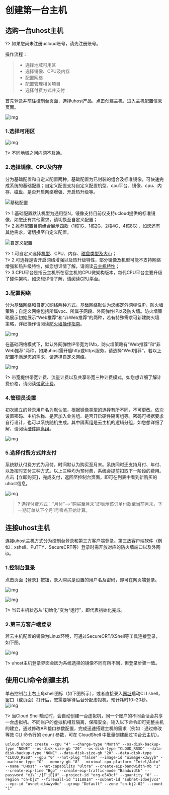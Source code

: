 # 创建第一台主机

## 选购一台uhost主机

?> 如果您尚未注册ucloud账号，请先注册账号。

操作流程：
> - 选择地域可用区
> - 选择镜像、CPU及内存
> - 配置网络
> - 配置管理相关项目
> - 选择付费方式并支付

首先登录并前往[控制台页面](https://console.ucloud.cn/)，选择uhost产品，点击创建主机，进入主机配置信息页面。

![img](/images/newuser/console.png)<br>
### 1.选择可用区
![img](/images/newuser/region.png)<br>

?> 不同地域之间内网不互通。

### 2.选择镜像、CPU及内存
分为基础配置和自定义配置两种，基础配置为已封装的组合及标准镜像，可快速完成系统的基础配置；自定义配置支持自定义配置机型、cpu平台、镜像、cpu、内存、磁盘、是否开启网络增强、开启热升级等。

![基础配置](/images/newuser/image01.png)<br>

?> 1.基础配置默认机型为通用型N，镜像支持目前仅支持ucloud提供的标准镜像，如您还有其他需求，请切换至自定义配置；<br>
?> 2.推荐配置目前组合展示四款（1核1G、1核2G、2核4G、4核8G），如您还有其他需求，请切换至自定义配置。
          
![自定义配置](/images/newuser/image02.png)<br>

?> 1.可自定义选择[机型](https://docs.ucloud.cn/uhost/introduction/uhost/type_new)、CPU、内存、[磁盘类型及大小](https://docs.ucloud.cn/uhost/introduction/disk)；<br>
?> 2.可选择是否开启网络增强以及热升级特性，部分镜像及机型可能不支持网络增强和热升级特性，如您想详情了解，请阅读[云主机特性](https://docs.ucloud.cn/uhost/introduction/uhost/feature)；<br>
?> 3.CPU平台是指云主机所在宿主机的CPU微架构版本，每代CPU平台主要升级了硬件架构。如您想详情了解，请阅读[CPU平台](https://docs.ucloud.cn/uhost/introduction/uhost/type_new)。

### 3.配置网络
分为基础网络和自定义网络两种方式。基础网络默认为您绑定外网弹性IP，防火墙策略；自定义网络包括所属vpc、所属子网段、外网弹性IP以及防火墙。防火墙策略展示初始展示“Web推荐”和“非Web推荐”的两种，若有特殊需求可新建防火墙策略，详细操作请阅读[防火墙操作指南](https://docs.ucloud.cn/unet/firewall/guide)。

![img](/images/newuser/net01.png)

在基础网络模式下，默认外网弹性IP带宽为1Mb，防火墙策略有“Web推荐”和“非Web推荐”两种，如果uhost需开启http或https服务，请选择“Wed推荐”。若以上配置不满足您的需求，请选择自定义网络。

![img](/images/newuser/net02.png)

?> 带宽提供带宽计费、流量计费以及共享带宽三种计费模式，如您想详细了解计费价格，请阅读[带宽计费](https://docs.ucloud.cn/unet/README)。

### 4.管理员设置
初次建立的登录用户名为默认值，根据镜像类型的选择有所不同，不可更改。依次设置密码、主机名称、是否加入业务组、是否开启硬件隔离组等。密码可根据要求自行设计，也可以系统随机生成。其中隔离组是云主机的逻辑分组，如您想详细了解，请阅读[硬件隔离组](https://docs.ucloud.cn/uhost/guide/isolationgroup)。

![img](/images/newuser/admin01.png)

### 5.选择付费方式并支付
系统默认付费方式为月付，时间默认为购买至月末。系统同时还支持月付、年付、以及按时支付三种方式。以上三种均为预付费，系统会提前扣取下一阶段的费用。点击【立即购买】，完成支付，返回至控制台页面，即可在列表中看到新购买的uhost信息。

![img](/images/newuser/order01.png)<br>

>? 选择付费方式：“月付”——>“购买至月末”即表示该订单付款至当前月末，下一期订单从下个月1号零点开始计算。

## 连接uhost主机

连接uhost主机方式分为控制台登录和第三方客户端登录。第三放客户端软件（例如：xshell、PuTTY、SecureCRT等）登录时需开放对应的防火墙端口以及外网ip。
### 1.控制台登录 
点击页面【登录】按钮，录入购买是设置的用户名及密码，即可在网页端登录。

![img](/images/newuser/login01.png)<br>

![img](/images/newuser/shell.png)

?> 当云主机状态从“初始化”变为“运行”，即代表初始化完成。

### 2.第三方客户端登录
若云主机配置的镜像为Linux环境，可通过SecureCRT/XShell等工具连接登录，如下图。

![img](/images/newuser/login02.png)

?> uhost主机登录界面会因为系统选择的镜像不同有所不同，但登录步骤一致。

## 使用CLI命令创建主机
单击控制台上右上角shell图标（如下图所示），或者直接录入[网址](https://shell.ucloud.cn)启动CLI shell，窗口（或页面）打开后，您需要等待后台分配虚拟机，预计耗时10~20秒。
![img](/images/newuser/CLI.png) <br>


?> 当Cloud Shell启动时，会自动创建一台虚拟机，同一个账户的不同会话会共享一台虚拟机。不同账户的虚拟机相互隔离，保障安全。输入以下命令即可完整主机的建立，通过修改API接口参数配置，完成迅速搭建主机的需求（例如：通过修改等效 CLI 命令行的 count 参数，可在 CloudShell 中批量创建超过10台云主机）。

    ucloud uhost create --cpu "4" --charge-type "Month" --os-disk-backup-type "NONE" --os-disk-size-gb "20" --os-disk-type "CLOUD_RSSD" --data-disk-backup-type "NONE" --data-disk-size-gb "20" --data-disk-type "CLOUD_RSSD" --gpu "0" --hot-plug "false" --image-id "uimage-x3wyyb" --machine-type "O" --memory-gb "8" --minimal-cpu-platform "Intel/Auto" --name "UHost" --net-capability "Ultra" --create-eip-bandwidth-mb "1" --create-eip-line "Bgp" --create-eip-traffic-mode "Bandwidth" --password "x1\`:/]F'iE}U" --project-id "org-e543cf" --quantity "0" --region "cn-bj2" --firewall-id "1118814" --subnet-id "subnet-idoejvcs" --vpc-id "uvnet-qk4wyw0c" --group "Default" --zone "cn-bj2-02" --count "1"





